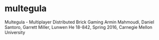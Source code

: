 # multegula

Multegula - Multiplayer Distributed Brick Gaming
Armin Mahmoudi, Daniel Santoro, Garrett Miller, Lunwen He
18-842, Spring 2016, Carnegie Mellon University

